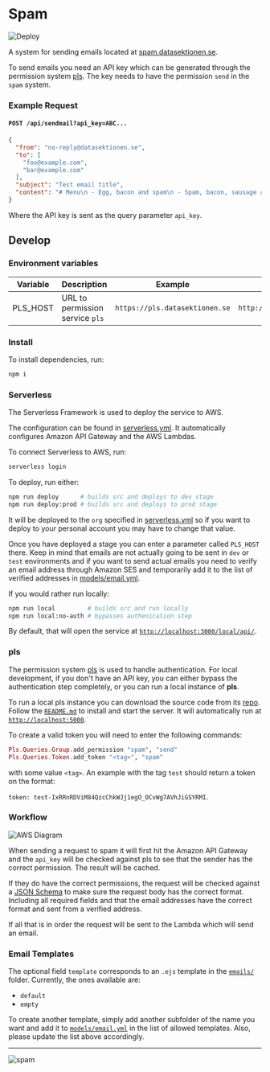 # Spam
![Deploy](https://github.com/oskstr/spam/workflows/Deploy/badge.svg)

A system for sending emails located at [spam.datasektionen.se](https://spam.datasektionen.se).

To send emails you need an API key which can be generated
through the permission system [pls](https://pls.datasektionen.se).
The key needs to have the permission `send` in the `spam` system.

### Example Request
#### `POST /api/sendmail?api_key=ABC...`
```json
{
  "from": "no-reply@datasektionen.se",
  "to": [
    "foo@example.com",
    "bar@example.com"
  ],
  "subject": "Test email title",
  "content": "# Menu\n - Egg, bacon and spam\n - Spam, bacon, sausage and spam"
}
```

Where the API key is sent as the query parameter `api_key`.

## Develop
### Environment variables
| Variable | Description                     | Example                        | Default                 |
|----------|---------------------------------|--------------------------------|-------------------------|
| PLS_HOST | URL to permission service `pls` | `https://pls.datasektionen.se` | `http://localhost:5000` |


### Install
To install dependencies, run:
```bash
npm i
```

### Serverless
The Serverless Framework is used to deploy the service to AWS.

The configuration can be found in [serverless.yml](serverless.yml).
It automatically configures Amazon API Gateway and the AWS Lambdas.

To connect Serverless to AWS, run:
```bash
serverless login
```

To deploy, run either:
```bash
npm run deploy      # builds src and deploys to dev stage
npm run deploy:prod # builds src and deploys to prod stage
```

It will be deployed to the `org` specified in [serverless.yml](serverless.yml)
so if you want to deploy to your personal account you may have to change
that value.

Once you have deployed a stage you can enter a parameter called `PLS_HOST` there.
Keep in mind that emails are not actually going to be sent in `dev` or `test`
environments and if you want to send actual emails you need to verify an email
address through Amazon SES and temporarily add it to the list of verified addresses
in [models/email.yml](models/email.yml). 

If you would rather run locally:
```bash
npm run local         # builds src and run locally
npm run local:no-auth # bypasses authenication step
```

By default, that will open the service at [`http://localhost:3000/local/api/`](http://localhost:3000/local/api/).

### pls
The permission system [pls](https://pls.datasektionen.se) is used to handle authentication.
For local development, if you don't have an API key, you can either bypass the authentication step completely, or
you can run a local instance of **pls**.

To run a local pls instance you can download the source code from its [repo](https://github.com/datasektionen/pls).
Follow the [`README.md`](https://github.com/datasektionen/pls#readme) to install and start the server. It will automatically run at [`http://localhost:5000`](http://localhost:5000).

To create a valid token you will need to enter the following commands:

```elixir
Pls.Queries.Group.add_permission "spam", "send"
Pls.Queries.Token.add_token "<tag>", "spam"
```

with some value `<tag>`. An example with the tag `test` should return a token on the format:

`token: test-IxRRnRDViM84QzcChkWJj1egO_OCvWg7AVhJiGSYRMI`.
  
### Workflow
![AWS Diagram](https://i.imgur.com/fv5n13r.png)

When sending a request to spam it will first hit the Amazon API Gateway and 
the `api_key` will be checked against pls to see that the sender has the 
correct permission. The result will be cached. 

If they do have the correct permissions, the request will be checked against 
a [JSON Schema](https://json-schema.org/) to make sure the request body has 
the correct format. Including all required fields and that the email addresses 
have the correct format and sent from a verified address.

If all that is in order the request will be sent to the Lambda which will send an email.

### Email Templates
The optional field `template` corresponds to an `.ejs` template in
the [`emails/`](/emails) folder. Currently, the ones available 
are:
 - `default`
 - `empty` 

To create another template, simply add another subfolder of the name 
you want and add it to [`models/email.yml`](/models/email.yml) in 
the list of allowed templates. 
Also, please update the list above accordingly.

---
![spam](http://media.boingboing.net/wp-content/uploads/2016/01/Spam-Can.jpg)
